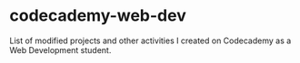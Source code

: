 # codecademy-web-dev
List of modified projects and other activities I created on Codecademy as a Web Development student.

